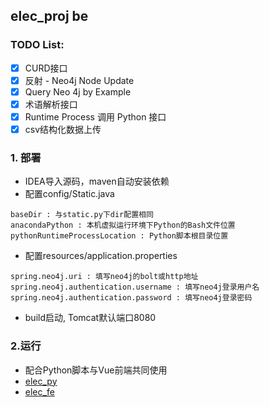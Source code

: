 ## elec_proj be

### TODO List:
- [x] CURD接口
- [x] 反射 - Neo4j Node Update
- [x] Query Neo 4j by Example
- [x] 术语解析接口
- [x] Runtime Process 调用 Python 接口
- [x] csv结构化数据上传

### 1. 部署
- IDEA导入源码，maven自动安装依赖
- 配置config/Static.java
```
baseDir : 与static.py下dir配置相同
anacondaPython : 本机虚拟运行环境下Python的Bash文件位置
pythonRuntimeProcessLocation : Python脚本根目录位置
```
- 配置resources/application.properties
```
spring.neo4j.uri : 填写neo4j的bolt或http地址
spring.neo4j.authentication.username : 填写neo4j登录用户名
spring.neo4j.authentication.password : 填写neo4j登录密码
```
- build启动, Tomcat默认端口8080

### 2.运行
- 配合Python脚本与Vue前端共同使用
- [elec_py](https://github.com/N3kox/elec_py)
- [elec_fe](https://github.com/N3kox/elec_fe)
